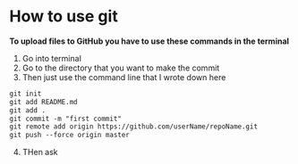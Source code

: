 # How to use git
**To upload files to GitHub you have to use these commands in the terminal**
1.  Go into terminal
2.  Go to the directory that you want to make the commit
3.  Then just use the command line that I wrote down here 
```command.md
git init
git add README.md
git add .
git commit -m "first commit"
git remote add origin https://github.com/userName/repoName.git
git push --force origin master
```
4. THen ask 
